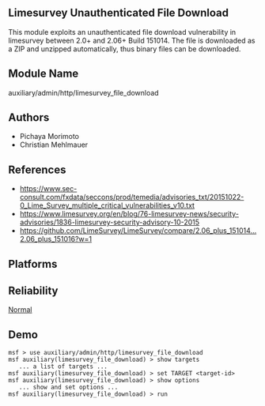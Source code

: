 ## Limesurvey Unauthenticated File Download

This module exploits an unauthenticated file download 
vulnerability in limesurvey between 2.0+ and 2.06+ Build 
151014. The file is downloaded as a ZIP and unzipped 
automatically, thus binary files can be downloaded.


## Module Name
auxiliary/admin/http/limesurvey_file_download

## Authors
* Pichaya Morimoto
* Christian Mehlmauer


## References
* https://www.sec-consult.com/fxdata/seccons/prod/temedia/advisories_txt/20151022-0_Lime_Survey_multiple_critical_vulnerabilities_v10.txt
* https://www.limesurvey.org/en/blog/76-limesurvey-news/security-advisories/1836-limesurvey-security-advisory-10-2015
* https://github.com/LimeSurvey/LimeSurvey/compare/2.06_plus_151014...2.06_plus_151016?w=1




## Platforms


## Reliability
[Normal](https://github.com/rapid7/metasploit-framework/wiki/Exploit-Ranking)

## Demo

```
msf > use auxiliary/admin/http/limesurvey_file_download
msf auxiliary(limesurvey_file_download) > show targets
   ... a list of targets ...
msf auxiliary(limesurvey_file_download) > set TARGET <target-id>
msf auxiliary(limesurvey_file_download) > show options
   ... show and set options ...
msf auxiliary(limesurvey_file_download) > run
```
    
    